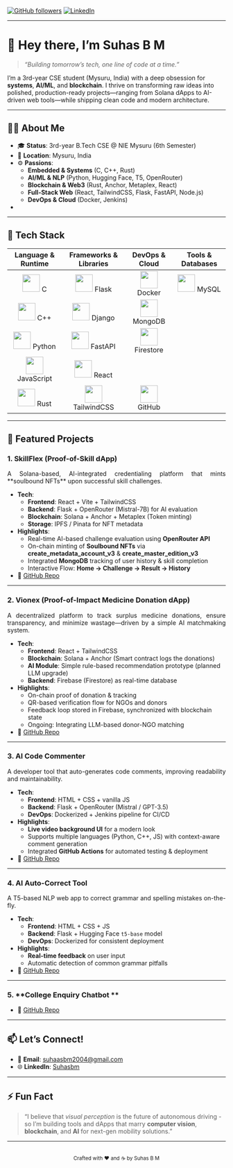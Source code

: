 <!--
  _____  ____   __  __ 
 / ____||  _ \ |  \/  |
| (___  | |_) || \  / |
 \___ \ |  _ < | |\/| |
 ____) || |_) || |  | |
|_____/ |____/ |_|  |_| 
-->
<!-- Badges -->
[![GitHub followers](https://img.shields.io/github/followers/suhasbm.svg?style=social)](https://github.com/suhasbm09)
[![LinkedIn](https://img.shields.io/badge/LinkedIn-Suhas%20B%20M-blue)](www.linkedin.com/in/suhas-b-m-88a179244)


---

# 👋 Hey there, I’m **Suhas B M**  
> _“Building tomorrow’s tech, one line of code at a time.”_

I’m a 3rd-year CSE student (Mysuru, India) with a deep obsession for **systems**, **AI/ML**, and **blockchain**. I thrive on transforming raw ideas into polished, production-ready projects—ranging from Solana dApps to AI-driven web tools—while shipping clean code and modern architecture.

---

## 🧑‍💻 About Me
- 🎓 **Status**: 3rd-year B.Tech CSE @ NIE Mysuru (6th Semester)  
- 📍 **Location**: Mysuru, India  
- ⚙️ **Passions**:  
  - **Embedded & Systems** (C, C++, Rust)  
  - **AI/ML & NLP** (Python, Hugging Face, T5, OpenRouter)  
  - **Blockchain & Web3** (Rust, Anchor, Metaplex, React)  
  - **Full-Stack Web** (React, TailwindCSS, Flask, FastAPI, Node.js)  
  - **DevOps & Cloud** (Docker, Jenkins)  
- 

---

## 🚀 Tech Stack

<div align="center">
  
| Language & Runtime | Frameworks & Libraries | DevOps & Cloud   | Tools & Databases    |
|:------------------:|:----------------------:|:----------------:|:--------------------:|
| <img width="40" src="https://cdn.jsdelivr.net/gh/devicons/devicon/icons/c/c-original.svg" /> C      | <img width="40" src="https://cdn.jsdelivr.net/gh/devicons/devicon/icons/flask/flask-original.svg" /> Flask        | <img width="40" src="https://cdn.jsdelivr.net/gh/devicons/devicon/icons/docker/docker-original.svg" /> Docker      | <img width="40" src="https://cdn.jsdelivr.net/gh/devicons/devicon/icons/mysql/mysql-original.svg" /> MySQL         |
| <img width="40" src="https://cdn.jsdelivr.net/gh/devicons/devicon/icons/cplusplus/cplusplus-original.svg" /> C++   | <img width="40" src="https://cdn.jsdelivr.net/gh/devicons/devicon/icons/django/django-original.svg" /> Django       | <img width="40" src="https://cdn.jsdelivr.net/gh/devicons/devicon/icons/mongodb/mongodb-original.svg" /> MongoDB       |
| <img width="40" src="https://cdn.jsdelivr.net/gh/devicons/devicon/icons/python/python-original.svg" /> Python | <img width="40" src="https://cdn.jsdelivr.net/gh/devicons/devicon/icons/fastapi/fastapi-original.svg" /> FastAPI    | <img width="40" src="https://cdn.jsdelivr.net/gh/devicons/devicon/icons/firebase/firebase-plain.svg" /> Firestore     |
| <img width="40" src="https://cdn.jsdelivr.net/gh/devicons/devicon/icons/javascript/javascript-original.svg" /> JavaScript | <img width="40" src="https://cdn.jsdelivr.net/gh/devicons/devicon/icons/react/react-original.svg" /> React         |  |
| <img width="40" src="https://cdn.jsdelivr.net/gh/devicons/devicon/icons/rust/rust-plain.svg" /> Rust   | <img width="40" src="https://cdn.jsdelivr.net/gh/devicons/devicon/icons/tailwindcss/tailwindcss-plain.svg" /> TailwindCSS  | <img width="40" src="https://cdn.jsdelivr.net/gh/devicons/devicon/icons/github/github-original.svg" /> GitHub       |
  
</div>

---

## 💼 Featured Projects

### 1. **SkillFlex (Proof-of-Skill dApp)**  
<p align="justify">
A Solana-based, AI-integrated credentialing platform that mints **soulbound NFTs** upon successful skill challenges.  
</p>

- **Tech**:  
  - **Frontend**: React + Vite + TailwindCSS  
  - **Backend**: Flask + OpenRouter (Mistral-7B) for AI evaluation  
  - **Blockchain**: Solana + Anchor + Metaplex (Token minting)  
  - **Storage**: IPFS / Pinata for NFT metadata  
- **Highlights**:  
  - Real-time AI-based challenge evaluation using **OpenRouter API**  
  - On-chain minting of **Soulbound NFTs** via **create_metadata_account_v3** & **create_master_edition_v3**  
  - Integrated **MongoDB** tracking of user history & skill completion  
  - Interactive Flow: **Home → Challenge → Result → History**  
- 🔗 [GitHub Repo](https://github.com/suhasbm09/SKILL_FLEX)  

---

### 2. **Vionex (Proof-of-Impact Medicine Donation dApp)**  
<p align="justify">
A decentralized platform to track surplus medicine donations, ensure transparency, and minimize wastage—driven by a simple AI matchmaking system.  
</p>

- **Tech**:  
  - **Frontend**: React + TailwindCSS  
  - **Blockchain**: Solana + Anchor (Smart contract logs the donations)  
  - **AI Module**: Simple rule-based recommendation prototype (planned LLM upgrade)  
  - **Backend**: Firebase (Firestore) as real-time database  
- **Highlights**:  
  - On-chain proof of donation & tracking  
  - QR-based verification flow for NGOs and donors  
  - Feedback loop stored in Firebase, synchronized with blockchain state  
  - Ongoing: Integrating LLM-based donor-NGO matching  
- 🔗 [GitHub Repo](https://github.com/suhasbm09/Vionex)  

---

### 3. **AI Code Commenter**  
<p align="justify">
A developer tool that auto-generates code comments, improving readability and maintainability.  
</p>

- **Tech**:  
  - **Frontend**: HTML + CSS + vanilla JS  
  - **Backend**: Flask + OpenRouter (Mistral / GPT-3.5)  
  - **DevOps**: Dockerized + Jenkins pipeline for CI/CD  
- **Highlights**:  
  - **Live video background UI** for a modern look  
  - Supports multiple languages (Python, C++, JS) with context-aware comment generation  
  - Integrated **GitHub Actions** for automated testing & deployment  
- 🔗 [GitHub Repo](https://github.com/suhasbm09/ai-code-commenter)  

---

### 4. **AI Auto-Correct Tool**  
<p align="justify">
A T5-based NLP web app to correct grammar and spelling mistakes on-the-fly.  
</p>

- **Tech**:  
  - **Frontend**: HTML + CSS + JS  
  - **Backend**: Flask + Hugging Face `t5-base` model  
  - **DevOps**: Dockerized for consistent deployment  
- **Highlights**:  
  - **Real-time feedback** on user input  
  - Automatic detection of common grammar pitfalls  
- 🔗 [GitHub Repo](https://github.com/suhasbm09/ai-auto-correct)  

---

### 5. **College Enquiry Chatbot **  
  
- 🔗 [GitHub Repo](https://github.com/suhasbm09/college-chatbot)  


---

## 📫 Let’s Connect!
- 📧 **Email**: [suhaasbm2004@gmail.com](mailto:suhaasbm2004@gmail.com)  
- 🌐 **LinkedIn**: [Suhasbm](www.linkedin.com/in/suhas-b-m-88a179244)  
 
---

## ⚡ Fun Fact
> “I believe that *visual perception* is the future of autonomous driving - so I’m building tools and dApps that marry **computer vision**, **blockchain**, and **AI** for next-gen mobility solutions.”

---

  
<div align="center">
  <br>
  <sub>Crafted with ❤️ and ☕ by Suhas B M</sub>  
</div>
